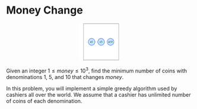 # Money Change

<center><img src="logo.png" height="100px"></center>

Given an integer $1 \le money \le 10^3$, find
the minimum number of coins with
denominations 1, 5, and 10 that changes $money$.

In this problem, you will implement a simple greedy algorithm used by cashiers all over the world. We assume that a cashier has unlimited number of coins of each denomination.
